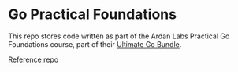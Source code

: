 # Go Practical Foundations

This repo stores code written as part of the Ardan Labs Practical Go Foundations course, part of their [Ultimate Go Bundle](https://www.ardanlabs.com/training/individual-on-demand/ultimate-go-bundle/).

[Reference repo](https://github.com/ardanlabs/practical-go)
